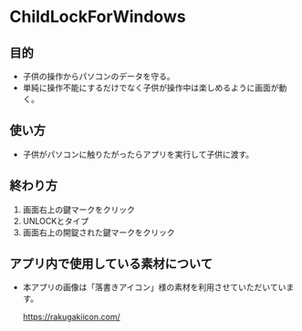 # ChildLockForWindows

## 目的

* 子供の操作からパソコンのデータを守る。
* 単純に操作不能にするだけでなく子供が操作中は楽しめるように画面が動く。

## 使い方

* 子供がパソコンに触りたがったらアプリを実行して子供に渡す。

## 終わり方

1. 画面右上の鍵マークをクリック
2. UNLOCKとタイプ
3. 画面右上の開錠された鍵マークをクリック

## アプリ内で使用している素材について

* 本アプリの画像は「落書きアイコン」様の素材を利用させていただいています。

    https://rakugakiicon.com/
